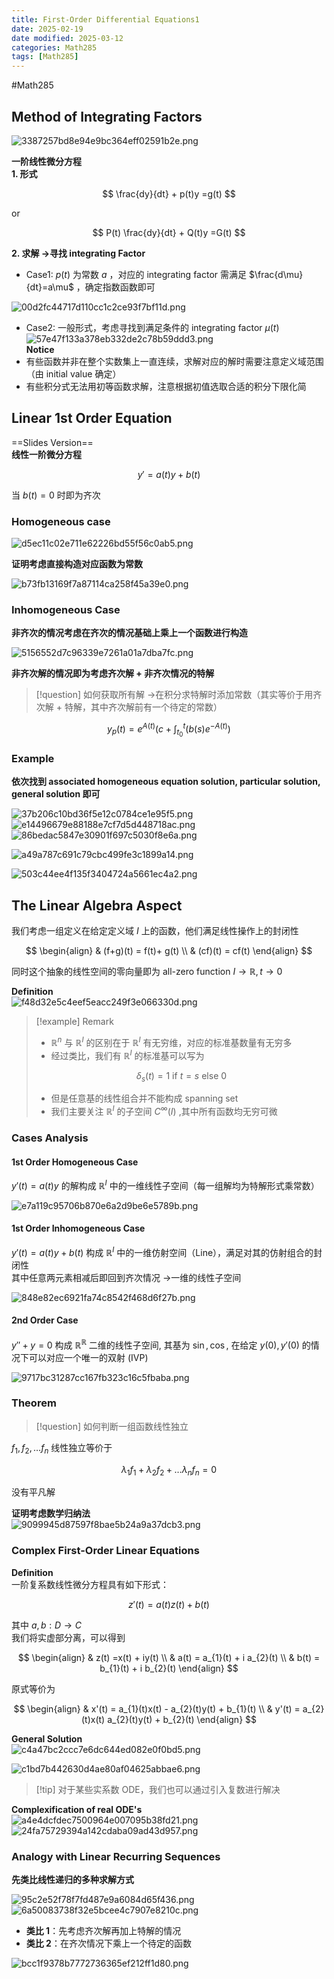 ```yaml
---
title: First-Order Differential Equations1
date: 2025-02-19
date modified: 2025-03-12
categories: Math285
tags: [Math285]
---
```


#Math285 

## Method of Integrating Factors

![3387257bd8e94e9bc364eff02591b2e.png](https://s2.loli.net/2025/03/12/P96M8yLCw1NQ3vq.png)


**一阶线性微分方程**  
**1. 形式**

$$
\frac{dy}{dt} + p(t)y =g(t)
$$

or

$$
P(t) \frac{dy}{dt} + Q(t)y =G(t)
$$

**2. 求解 ->寻找 integrating Factor**

- Case1: $p(t)$ 为常数 $a$ ，对应的 integrating factor 需满足 $\frac{d\mu}{dt}=a\mu$ ，确定指数函数即可

![00d2fc44717d110cc1c2ce93f7bf11d.png](https://s2.loli.net/2025/02/21/ExuoaSmXj1986WP.png)
- Case2: 一般形式，考虑寻找到满足条件的 integrating factor $\mu(t)$  
![57e47f133a378eb332de2c78b59ddd3.png](https://s2.loli.net/2025/02/21/LsmdyYjEVZRMpkJ.png)  
**Notice**
- 有些函数并非在整个实数集上一直连续，求解对应的解时需要注意定义域范围（由 initial value 确定）
- 有些积分式无法用初等函数求解，注意根据初值选取合适的积分下限化简

## Linear 1st Order Equation

==Slides Version==  
**线性一阶微分方程**

$$
y' = a(t)y + b(t)
$$

当 $b(t)=0$ 时即为齐次

### Homogeneous case

![d5ec11c02e711e62226bd55f56c0ab5.png](https://s2.loli.net/2025/02/25/i4scj2gh5qNS1zQ.png)

**证明考虑直接构造对应函数为常数**

![b73fb13169f7a87114ca258f45a39e0.png](https://s2.loli.net/2025/02/25/ESDMGsnR1fbkgjA.png)

### Inhomogeneous Case

**非齐次的情况考虑在齐次的情况基础上乘上一个函数进行构造**

![5156552d7c96339e7261a01a7dba7fc.png](https://s2.loli.net/2025/02/25/nF59RgdQrG3xpH2.png)


**非齐次解的情况即为考虑齐次解 + 非齐次情况的特解**

> [!question] 如何获取所有解 ->在积分求特解时添加常数（其实等价于用齐次解 + 特解，其中齐次解前有一个待定的常数）

$$
y_{p}(t) = e^{A(t)}(c+\int_{t_{0}}^{t}(b(s)e^{-A(t)})
$$

### Example

**依次找到 associated homogeneous equation solution, particular solution, general solution 即可**

![37b206c10bd36f5e12c0784ce1e95f5.png](https://s2.loli.net/2025/02/25/dIMCwxGWHe2gpQt.png)  
![e14496679e88188e7cf7d5d448718ac.png](https://s2.loli.net/2025/02/25/fYiKUu7P8m513nk.png)  
![86bedac5847e30901f697c5030f8e6a.png](https://s2.loli.net/2025/02/25/ex8qOfQvsm3cuX4.png)

![a49a787c691c79cbc499fe3c1899a14.png](https://s2.loli.net/2025/02/25/uxn2FPhc5oqUmT9.png)


![503c44ee4f135f3404724a5661ec4a2.png](https://s2.loli.net/2025/03/12/dmJOQHiphbXfDZ3.png)

## The Linear Algebra Aspect

我们考虑一组定义在给定定义域 $I$ 上的函数，他们满足线性操作上的封闭性

$$
\begin{align}
& (f+g)(t) = f(t)+ g(t) \\
& (cf)(t) = cf(t)
\end{align}
$$

同时这个抽象的线性空间的零向量即为 all-zero function $I\to \mathbb{R},t\to 0$

**Definition**  
![f48d32e5c4eef5eacc249f3e066330d.png](https://s2.loli.net/2025/03/12/nYvkuASQqxLRC1O.png)

>[!example] Remark
>- $\mathbb{R}^{n}$ 与 $\mathbb{R}^{I}$ 的区别在于 $\mathbb{R}^{I}$ 有无穷维，对应的标准基数量有无穷多
>- 经过类比，我们有 $\mathbb{R}^{I}$ 的标准基可以写为
>
>$$
>\delta_{s}(t) = 1 \text{ if } t = s \text{ else } 0
>$$
>
>- 但是任意基的线性组合并不能构成 spanning set
>- 我们主要关注 $\mathbb{R}^{I}$ 的子空间 $C^{\infty}(I)$ ,其中所有函数均无穷可微

### Cases Analysis

#### 1st Order Homogeneous Case

$y'(t) = a(t)y$ 的解构成 $\mathbb{R}^{I}$ 中的一维线性子空间（每一组解均为特解形式乘常数）
 
![e7a119c95706b870e6a2d9be6e5789b.png](https://s2.loli.net/2025/03/12/eNgtIbnVrJRc3TD.png)

#### 1st Order Inhomogeneous Case

$y'(t) =a(t)y+b(t)$ 构成 $\mathbb{R}^{I}$ 中的一维仿射空间（Line），满足对其的仿射组合的封闭性  
其中任意两元素相减后即回到齐次情况 ->一维的线性子空间

![848e82ec6921fa74c8542f468d6f27b.png](https://s2.loli.net/2025/03/12/hrJfmU7RbWnzsHO.png)

#### 2nd Order Case

$y''+y=0$ 构成 $\mathbb{R}^{\mathbb{R}}$ 二维的线性子空间, 其基为 $\sin,\cos$, 在给定 $y(0),y'(0)$ 的情况下可以对应一个唯一的双射 (IVP)



![9717bc31287cc167fb323c16c5fbaba.png](https://s2.loli.net/2025/03/12/ZrQckWLFDn9VuKT.png)

### Theorem

> [!question] 如何判断一组函数线性独立

$f_{1},f_{2},\dots f_{n}$ 线性独立等价于

$$
\lambda_{1}f_{1} + \lambda_{2}f_{2}+\dots \lambda_{n}f_{n} = 0
$$

没有平凡解

**证明考虑数学归纳法**  
![9099945d87597f8bae5b24a9a37dcb3.png](https://s2.loli.net/2025/03/12/gPU1rsBVAQeEvHD.png)

### Complex First-Order Linear Equations

**Definition**  
一阶复系数线性微分方程具有如下形式：

$$
z'(t) = a(t)z(t)+b(t)
$$

其中 $a,b: D\to C$  
我们将实虚部分离，可以得到

$$
\begin{align}
& z(t) =x(t) + iy(t)  \\
& a(t) = a_{1}(t) + i a_{2}(t) \\
& b(t) = b_{1}(t) + i b_{2}(t)
\end{align}
$$

原式等价为

$$
\begin{align}
& x'(t) = a_{1}(t)x(t) - a_{2}(t)y(t) + b_{1}(t) \\
& y'(t) = a_{2}(t)x(t) a_{2}(t)y(t) + b_{2}(t)
\end{align}
$$

**General Solution**  
![c4a47bc2ccc7e6dc644ed082e0f0bd5.png](https://s2.loli.net/2025/03/12/dpe9BJNTKSZ8H4O.png)

![c1bd7b442630d4ae80af04625abbae6.png](https://s2.loli.net/2025/03/12/CQA1bdKL8aBmNnv.png)

> [!tip] 对于某些实系数 ODE，我们也可以通过引入复数进行解决

**Complexification of real ODE's**  
![a4e4dcfdec7500964e007095b38fd21.png](https://s2.loli.net/2025/03/12/APhCuU5F4EfTIDs.png)  
![24fa75729394a142cdaba09ad43d957.png](https://s2.loli.net/2025/03/12/jEUAzTxpuFcnm4s.png)

### Analogy with Linear Recurring Sequences

**先类比线性递归的多种求解方式**

![95c2e52f78f7fd487e9a6084d65f436.png](https://s2.loli.net/2025/03/12/v2aUQysoDkCbXfN.png)  
![6a50083738f32e5bcee4c7907e8210c.png](https://s2.loli.net/2025/03/12/BEmqjZU2Qgk7D5w.png)

- **类比 1**：先考虑齐次解再加上特解的情况
- **类比 2**：在齐次情况下乘上一个待定的函数

![bcc1f9378b7772736365ef212ff1d80.png](https://s2.loli.net/2025/03/12/H5zahn1WbxGUqgt.png)


